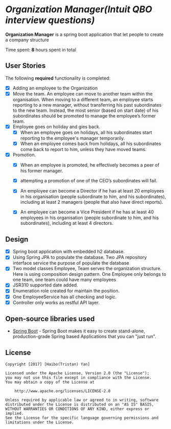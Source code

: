 # *Organization Manager(Intuit QBO interview questions)* 

**Organization Manager** is a spring boot application that let people to create a company structure 

Time spent: **8** hours spent in total

## User Stories

The following **required** functionality is completed:

* [X] Adding an employee to the Organization
* [X] Move the team. An employee can move to another team  within the organisation. When moving to a different team, an employee starts reporting to a new manager, without transferring his past subordinates to the new team. Instead, the most senior (based on start date) of his subordinates should be promoted to manage the employee’s former team.
* [X] Employee goes on holiday and gies back. 
  * [X] When an employee goes on holidays, all his subordinates start reporting to the employee's manager temporarily. 
  * [X] When an employee comes back from holidays, all his subordinates come back to report to him, unless they have moved teams.
* [X] Promotion.
  * [X] When an employee is promoted, he effectively becomes a peer of his former manager.
  * [X] attempting a promotion of one of the CEO’s subordinates will fail. 
  * [X] An employee can become a Director if he has at least 20 employees in his organisation (people subordinate to him, and his subordinates), including at least 2 managers (people that also have direct reports). 
  * [X] An employee can become a Vice President if he has at least 40 employees in his organisation (people subordinate to him, and his subordinates), including at least 4 directors. 


## Design
* [X] Spring boot application with embedded h2 database.
* [X] Using Spring JPA to populate the database. Two JPA repository interface service the purpose of populate the database
* [X] Two model classes Employee, Team serves the organization structure. Here is using composition design pattern. One Employee only belongs to one team, one team could have many employees
* [X] JSR310 supported date added. 
* [X] Enumeration role created for maintain the position.
* [X] One EmployeeService has all checking and logic.
* [X] Controller only works as restful API layer.

## Open-source libraries used

- [Spring Boot](https://projects.spring.io/spring-boot/) - Spring Boot makes it easy to create stand-alone, production-grade Spring based Applications that you can "just run".

## License

    Copyright [2017] [Haibo(Tristan) Yan]

    Licensed under the Apache License, Version 2.0 (the "License");
    you may not use this file except in compliance with the License.
    You may obtain a copy of the License at

        http://www.apache.org/licenses/LICENSE-2.0

    Unless required by applicable law or agreed to in writing, software
    distributed under the License is distributed on an "AS IS" BASIS,
    WITHOUT WARRANTIES OR CONDITIONS OF ANY KIND, either express or implied.
    See the License for the specific language governing permissions and
    limitations under the License.
    
   

